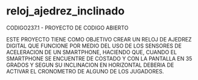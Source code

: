 # reloj_ajedrez_inclinado
CODIGO237.1 - PROYECTO DE CODIGO ABIERTO

ESTE PROYECTO TIENE COMO OBJETIVO CREAR UN RELOJ DE AJEDREZ DIGITAL QUE FUNCIONE POR MEDIO
DEL USO DE LOS SENSORES DE ACELERACION DE UN SMARTPHONE, HACIENDO QUE, CUANDO EL SMARTPHONE
SE ENCUENTRE DE COSTADO Y CON LA PANTALLA EN 35 GRADOS Y SEGUN SU INCLINACION EN HORIZONTAL
DEBERIA DE ACTIVAR EL CRONOMETRO DE ALGUNO DE LOS JUGADORES.

